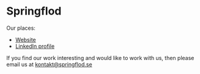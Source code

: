 # Springflod

Our places:
- [Website](https://springflod.se)
- [LinkedIn profile](https://www.linkedin.com/company/springflod/)

If you find our work interesting and would like to work with us, then please email us at [kontakt@springflod.se](mailto:kontakt@springflod.se)